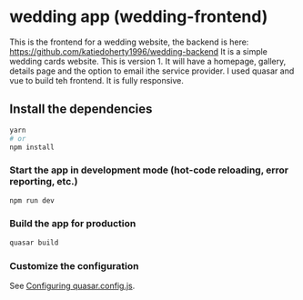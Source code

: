 # wedding app (wedding-frontend)

This is the frontend for a wedding website, the backend is here:
https://github.com/katiedoherty1996/wedding-backend
It is a simple wedding cards website. This is version 1. It will have a homepage, gallery, details page and the option to email ithe service provider. I used quasar and vue to build teh frontend. It is fully responsive.

## Install the dependencies
```bash
yarn
# or
npm install
```

### Start the app in development mode (hot-code reloading, error reporting, etc.)
```bash
npm run dev
```



### Build the app for production
```bash
quasar build
```

### Customize the configuration
See [Configuring quasar.config.js](https://v2.quasar.dev/quasar-cli-vite/quasar-config-js).
